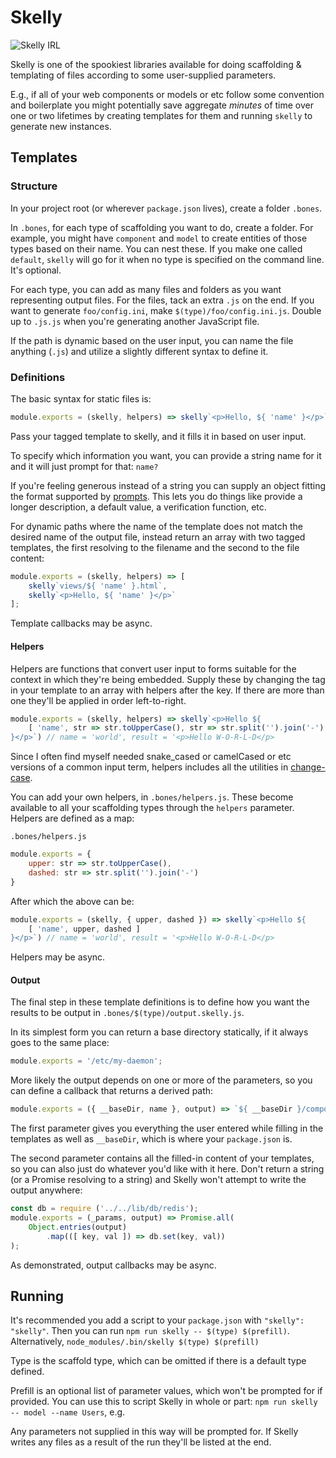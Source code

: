 # Skelly

![Skelly IRL](https://i.imgur.com/zRc3gpy.gif)

Skelly is one of the spookiest libraries available for doing scaffolding & templating of files according to some user-supplied parameters.

E.g., if all of your web components or models or etc follow some convention and boilerplate you might potentially save aggregate _minutes_ of time over one or two lifetimes by creating templates for them and running `skelly` to generate new instances.

## Templates
### Structure
In your project root (or wherever `package.json` lives), create a folder `.bones`.

In `.bones`, for each type of scaffolding you want to do, create a folder. For example, you might have `component` and `model` to create entities of those types based on their name. You can nest these. If you make one called `default`, `skelly` will go for it when no type is specified on the command line. It's optional.

For each type, you can add as many files and folders as you want representing output files. For the files, tack an extra `.js` on the end. If you want to generate `foo/config.ini`, make `$(type)/foo/config.ini.js`. Double up to `.js.js` when you're generating another JavaScript file.

If the path is dynamic based on the user input, you can name the file anything (`.js`) and utilize a slightly different syntax to define it.

### Definitions
The basic syntax for static files is:

```javascript
module.exports = (skelly, helpers) => skelly`<p>Hello, ${ 'name' }</p>`;
```

Pass your tagged template to skelly, and it fills it in based on user input.

To specify which information you want, you can provide  a string name for it and it will just prompt for that: `name?`

If you're feeling generous instead of a string you can supply an object fitting the format supported by [prompts](https://github.com/terkelg/prompts). This lets you do things like provide a longer description, a default value, a verification function, etc.

For dynamic paths where the name of the template does not match the desired name of the output file, instead return an array with two tagged templates, the first resolving to the filename and the second to the file content:
```javascript
module.exports = (skelly, helpers) => [
	skelly`views/${ 'name' }.html`,
	skelly`<p>Hello, ${ 'name' }</p>`
];
```
Template callbacks may be async.

#### Helpers
Helpers are functions that convert user input to forms suitable for the context in which they're being embedded. Supply these by changing the tag in your template to an array with helpers after the key. If there are more than one they'll be applied in order left-to-right.

```javascript
module.exports = (skelly, helpers) => skelly`<p>Hello ${
	[ 'name', str => str.toUpperCase(), str => str.split('').join('-') ]
}</p>`) // name = 'world', result = '<p>Hello W-O-R-L-D</p>
```

Since I often find myself needed snake_cased or camelCased or etc versions of a common input term, helpers includes all the utilities in [change-case](https://github.com/blakeembrey/change-case).

You can add your own helpers, in `.bones/helpers.js`. These become available to all your scaffolding types through the `helpers` parameter. Helpers are defined as a map:

`.bones/helpers.js`
```javascript
module.exports = {
	upper: str => str.toUpperCase(),
	dashed: str => str.split('').join('-')
}
```
After which the above can be:
```javascript
module.exports = (skelly, { upper, dashed }) => skelly`<p>Hello ${
	[ 'name', upper, dashed ]
}</p>`) // name = 'world', result = '<p>Hello W-O-R-L-D</p>
```

Helpers may be async.

#### Output
The final step in these template definitions is to define how you want the results to be output in `.bones/$(type)/output.skelly.js`.

In its simplest form you can return a base directory statically, if it always goes to the same place:
```javascript
module.exports = '/etc/my-daemon';
```

More likely the output depends on one or more of the parameters, so you can define a callback that returns a derived path:
```javascript
module.exports = ({ __baseDir, name }, output) => `${ __baseDir }/components/${ name }`;
```
The first parameter gives you everything the user entered while filling in the templates as well as `__baseDir`, which is where your `package.json` is.

The second parameter contains all the filled-in content of your templates, so you can also just do whatever you'd like with it here. Don't return a string (or a Promise resolving to a string) and Skelly won't attempt to write the output anywhere:
```javascript
const db = require ('../../lib/db/redis');
module.exports = (_params, output) => Promise.all(
	Object.entries(output)
		.map(([ key, val ]) => db.set(key, val))
);
```

As demonstrated, output callbacks may be async.

## Running
It's recommended you add a script to your `package.json` with `"skelly": "skelly"`. Then you can run `npm run skelly -- $(type) $(prefill)`. Alternatively, `node_modules/.bin/skelly $(type) $(prefill)`

Type is the scaffold type, which can be omitted if there is a default type defined.

Prefill is an optional list of parameter values, which won't be prompted for if provided. You can use this to script Skelly in whole or part: `npm run skelly -- model --name Users`, e.g.

Any parameters not supplied in this way will be prompted for. If Skelly writes any files as a result of the run they'll be listed at the end.

